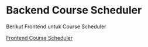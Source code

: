 # Backend Course Scheduler

 Berikut Frontend untuk Course Scheduler 
 
 [Frontend Course Scheduler](https://github.com/SulthanDA28/FE-CS-13521159.git)
